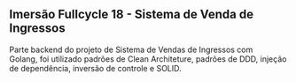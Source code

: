 ## Imersão Fullcycle 18 - Sistema de Venda de Ingressos

Parte backend do projeto de Sistema de Vendas de Ingressos com Golang, foi utilizado padrões de Clean Architeture, padrões de DDD, injeção de dependência, inversão de controle e SOLID.

